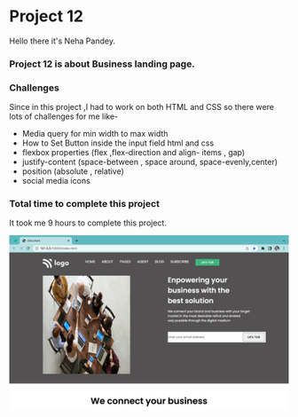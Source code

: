 # Project 12
Hello there it's Neha Pandey.

### Project 12 is about Business landing page.

### Challenges
Since in this project ,I had to work on both HTML and CSS so there were lots of challenges for me like-
- Media query for min width to max width
- How to Set Button inside the input field html and css
- flexbox properties (flex ,flex-direction and align- items , gap)
- justify-content (space-between , space around, space-evenly,center)
- position (absolute , relative)
- social media icons


### Total time to complete this project

It took me 9 hours to complete this project.

![myproject link](./project12-img.png)
